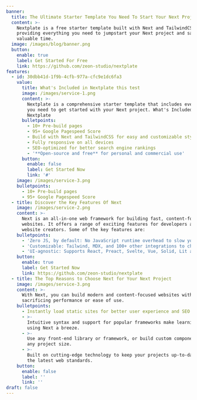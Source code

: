 ```yaml
---
banner:
  title: The Ultimate Starter Template You Need To Start Your Next Project
  content: >-
    Nextplate is a free starter template built with Next and TailwindCSS,
    providing everything you need to jumpstart your Next project and save
    valuable time.
  image: /images/blog/banner.png
  button:
    enable: true
    label: Get Started For Free
    link: https://github.com/zeon-studio/nextplate
features:
  - id: 30dbb41d-1f9b-4cfb-977a-cfc9e1dc6fa3
    value:
      title: What's Included in Nextplate this test
      image: /images/service-1.png
      content: >-
        Nextplate is a comprehensive starter template that includes everything
        you need to get started with your Next project. What's Included in
        Nextplate
      bulletpoints:
        - 10+ Pre-build pages
        - 95+ Google Pagespeed Score
        - Build with Next and TailwindCSS for easy and customizable styling
        - Fully responsive on all devices
        - SEO-optimized for better search engine rankings
        - '**Open-source and free** for personal and commercial use'
      button:
        enable: false
        label: Get Started Now
        link: '#'
    image: /images/service-3.png
    bulletpoints:
      - 10+ Pre-build pages
      - 95+ Google Pagespeed Score
  - title: Discover the Key Features Of Next
    image: /images/service-2.png
    content: >-
      Next is an all-in-one web framework for building fast, content-focused
      websites. It offers a range of exciting features for developers and
      website creators. Some of the key features are:
    bulletpoints:
      - 'Zero JS, by default: No JavaScript runtime overhead to slow you down.'
      - 'Customizable: Tailwind, MDX, and 100+ other integrations to choose from.'
      - 'UI-agnostic: Supports React, Preact, Svelte, Vue, Solid, Lit and more.'
    button:
      enable: true
      label: Get Started Now
      link: https://github.com/zeon-studio/nextplate
  - title: The Top Reasons to Choose Next for Your Next Project
    image: /images/service-3.png
    content: >-
      With Next, you can build modern and content-focused websites without
      sacrificing performance or ease of use.
    bulletpoints:
      - Instantly load static sites for better user experience and SEO.
      - >-
        Intuitive syntax and support for popular frameworks make learning and
        using Next a breeze.
      - >-
        Use any front-end library or framework, or build custom components, for
        any project size.
      - >-
        Built on cutting-edge technology to keep your projects up-to-date with
        the latest web standards.
    button:
      enable: false
      label: ''
      link: ''
draft: false
---
```


